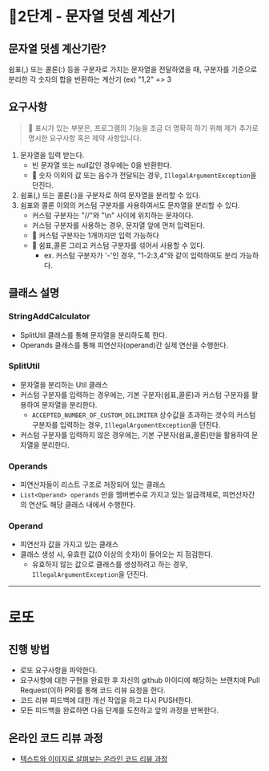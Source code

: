 # 🚀2단계 - 문자열 덧셈 계산기

## 문자열 덧셈 계산기란?
쉼표(,) 또는 콜론(:) 등을 구분자로 가지는 문자열을 전달하였을 때, 구분자를 기준으로 분리한 
각 숫자의 합을 반환하는 계산기 
(ex) "1,2" => 3

## 요구사항
> 📍 표시가 있는 부분은, 프로그램의 기능을 조금 더 명확히 하기 위해 제가 추가로 
> 명시한 요구사항 혹은 제약 사항입니다.  
1. 문자열을 입력 받는다. 
   * 빈 문자열 또는 null값인 경우에는 0을 반환한다. 
   * 📍 숫자 이외의 값 또는 음수가 전달되는 경우, `IllegalArgumentException`을 던진다.
2. 쉼표(,) 또는 콜론(:)을 구분자로 하여 문자열을 분리할 수 있다.
3. 쉼표와 콜론 이외의 커스텀 구분자를 사용하여서도 문자열을 분리할 수 있다. 
    * 커스텀 구분자는 "//"와 "\n" 사이에 위치하는 문자이다.
    * 커스텀 구분자를 사용하는 경우, 문자열 앞에 먼저 입력된다.
    * 📍 커스텀 구분자는 1개까지만 입력 가능하다 
    * 📍 쉼표,콜론 그리고 커스텀 구분자를 섞어서 사용할 수 있다. 
      * ex. 커스텀 구분자가 '-'인 경우, "1-2:3,4"와 같이 입력하여도 분리 가능하다.  


## 클래스 설명
### StringAddCalculator
- SplitUtil 클래스를 통해 문자열을 분리하도록 한다.
- Operands 클래스를 통해 피연산자(operand)간 실제 연산을 수행한다. 
### SplitUtil
- 문자열을 분리하는 Util 클래스 
- 커스텀 구분자를 입력하는 경우에는, 기본 구분자(쉼표,콜론)과 커스텀 구분자를 활용하여 
문자열을 분리한다.
  * `ACCEPTED_NUMBER_OF_CUSTOM_DELIMITER` 상수값을 초과하는 갯수의 
    커스텀 구분자를 입력하는 경우, `IllegalArgumentException`을 던진다.
- 커스텀 구분자를 입력하지 않은 경우에는, 기본 구분자(쉼표,콜론)만을 활용하여 문자열을
분리한다.
  

### Operands
- 피연산자들이 리스트 구조로 저장되어 있는 클래스
- `List<Operand> operands` 만을 멤버변수로 가지고 있는 일급객체로, 
  피연산자간의 연산도 해당 클래스 내에서 수행한다. 

### Operand
- 피연산자 값을 가지고 있는 클래스 
- 클래스 생성 시, 유효한 값(0 이상의 숫자)이 들어오는 지 점검한다.
   * 유효하지 않는 값으로 클래스를 생성하려고 하는 경우, `IllegalArgumentException`을 던진다.
---
# 로또
## 진행 방법
* 로또 요구사항을 파악한다.
* 요구사항에 대한 구현을 완료한 후 자신의 github 아이디에 해당하는 브랜치에 Pull Request(이하 PR)를 통해 코드 리뷰 요청을 한다.
* 코드 리뷰 피드백에 대한 개선 작업을 하고 다시 PUSH한다.
* 모든 피드백을 완료하면 다음 단계를 도전하고 앞의 과정을 반복한다.

## 온라인 코드 리뷰 과정
* [텍스트와 이미지로 살펴보는 온라인 코드 리뷰 과정](https://github.com/next-step/nextstep-docs/tree/master/codereview)